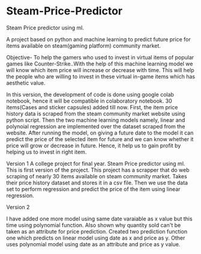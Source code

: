 # Steam-Price-Predictor
Steam Price predictor using ml.

A project based on python and machine learning to predict future price for items available on steam(gaming platform) community market.

Objective- To help the gamers who used to invest in virtual items of popular games like Counter-Strike..With the help of this machine learning model we will know which item price will increase or decrease with time. This will help the people who are willing to invest in these virtual in-game items which has aesthetic value.

In this version, the development of code is done using google colab notebook, hence it will be compatible in colaboratory notebook. 30 items(Cases and sticker capsules) added till now. First, the item price history data is scraped from the steam community market website using python script. Then the two machine learning models namely, linear and polynoial regression are implemented over the dataset scraped from the website. After running the model, on giving a future date to the model it can predict the price of the selected item for future and we can know whether it price will grow or decrease in future. Hence, it help us to gain profit by helping us to invest in right item.

Version 1
A college project for final year. Steam Price predictor using ml. This is first version of the project. This project has a scrapper that do web scraping of nearly 30 items available on steam community market. Takes their price history dataset and stores it in a csv file. Then we use the data set to perform regression and predict the price of the item using linear regression.

Version 2

I have added one more model using same date varaiable as x value but this time using polynomial function.
Also shown why quantity sold can't be taken as an attribute for price prediction.
Created two prediction function one which predicts on linear model using date as x and price as y.
Other uses polynomial model using date as an attribute and price as y value.
